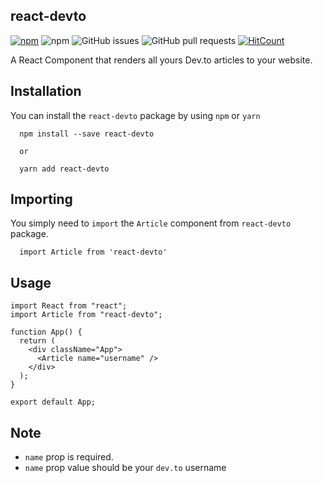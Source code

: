 ## react-devto

[![npm](https://img.shields.io/npm/v/react-devto.svg)](https://www.npmjs.com/package/react-devto)
![npm](https://img.shields.io/npm/dw/react-devto.svg)
![GitHub issues](https://img.shields.io/github/issues/shoaib-03/react-devto.svg)
![GitHub pull requests](https://img.shields.io/github/issues-pr/shoaib-03/react-devto.svg)
[![HitCount](http://hits.dwyl.io/shoaib-03/react-devto.svg)](http://hits.dwyl.io/shoaib-03/react-devto)

A React Component that renders all yours Dev.to articles to your website.

## Installation

You can install the `react-devto` package by using `npm` or `yarn`

```
  npm install --save react-devto

  or

  yarn add react-devto

```

## Importing

You simply need to `import` the `Article` component from `react-devto` package.

```
  import Article from 'react-devto'
```

## Usage

```
import React from "react";
import Article from "react-devto";

function App() {
  return (
    <div className="App">
      <Article name="username" />
    </div>
  );
}

export default App;
```

## Note

- `name` prop is required.
- `name` prop value should be your `dev.to` username
